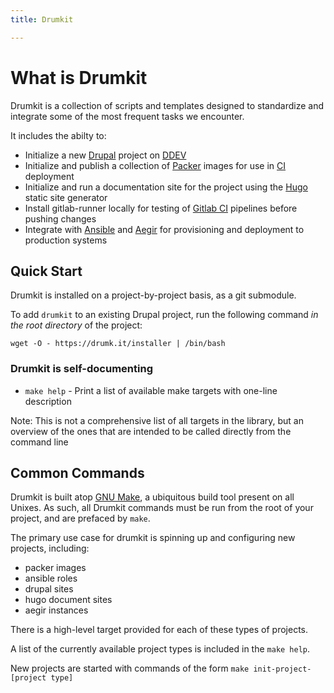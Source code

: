 ```yaml
---
title: Drumkit

---
```

# What is Drumkit

Drumkit is a collection of scripts and templates designed to standardize and integrate some of the most frequent tasks we encounter.

It includes the abilty to: 
- Initialize a new [Drupal](https://en.wikipedia.org/wiki/Drupal) project on [DDEV](https://ddev.com)
- Initialize and publish a collection of [Packer](https://www.packer.io/) images for use in [CI](https://en.wikipedia.org/wiki/Continuous_integration) deployment
- Initialize and run a documentation site for the project using the [Hugo](http://gohugo.io/) static site generator
- Install gitlab-runner locally for testing of [Gitlab CI](https://docs.gitlab.com/ee/ci/) pipelines before pushing changes
- Integrate with [Ansible](https://en.wikipedia.org/wiki/Ansible_(software)) and [Aegir](https://www.aegirproject.org/) for provisioning and deployment to production systems


## Quick Start

Drumkit is installed on a project-by-project basis, as a git submodule. 

To add `drumkit` to an existing Drupal project, run the following command *in the root directory* of the project:

```console
wget -O - https://drumk.it/installer | /bin/bash
```

### Drumkit is self-documenting 

* `make help` - Print a list of available make targets with one-line description 

Note: This is not a comprehensive list of all targets in the library, but an overview of the ones that are intended to be called directly from the command line

## Common Commands

Drumkit is built atop [GNU Make](https://www.gnu.org/software/make/), a ubiquitous build tool present on all Unixes. As such, all Drumkit commands must be run from the root of your project, and are prefaced by `make`.

The primary use case for drumkit is spinning up and configuring new projects, including:
* packer images
* ansible roles
* drupal sites
* hugo document sites
* aegir instances

There is a high-level target provided for each of these types of projects.

A list of the currently available project types is included in the `make help`. 

New projects are started with commands of the form `make init-project-[project type]`
